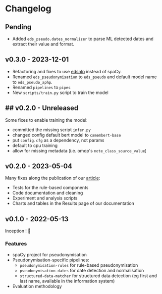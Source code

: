 # Changelog

## Pending

- Added `eds_pseudo.dates_normalizer` to parse ML detected dates and extract their value and format.

## v0.3.0 - 2023-12-01

- Refactoring and fixes to use [edsnlp](https://github.com/aphp/edsnlp) instead of spaCy.
- Renamed `eds_pseudonymisation` to `eds_pseudo` and default model name to `eds_pseudo_aphp`.
- Renamed `pipelines` to `pipes`
- New `scripts/train.py` script to train the model

## ## v0.2.0 - Unreleased

Some fixes to enable training the model:
- committed the missing script `infer.py`
- changed config default bert model to `camembert-base`
- put `config.cfg` as a dependency, not params
- default to cpu training
- allow for missing metadata (i.e. omop's `note_class_source_value`)

## v0.2.0 - 2023-05-04

Many fixes along the publication of our [article](https://arxiv.org/pdf/2303.13451.pdf):

- Tests for the rule-based components
- Code documentation and cleaning
- Experiment and analysis scripts
- Charts and tables in the Results page of our documentation

## v0.1.0 - 2022-05-13

Inception ! :tada:

### Features

- spaCy project for pseudonymisation
- Pseudonymisation-specific pipelines:
    - `pseudonymisation-rules` for rule-based pseudonymisation
    - `pseudonymisation-dates` for date detection and normalisation
    - `structured-data-matcher` for structured data detection (eg first and last name, available in the information system)
- Evaluation methodology
